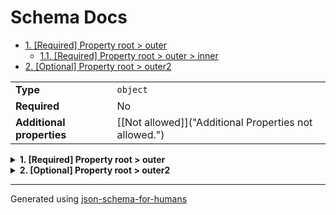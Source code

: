 # Schema Docs

- [1. [Required] Property root > outer](#outer)
  - [1.1. [Required] Property root > outer > inner](#outer_inner)
- [2. [Optional] Property root > outer2](#outer2)

|                           |                                                       |
| ------------------------- | ----------------------------------------------------- |
| **Type**                  | `object`                                              |
| **Required**              | No                                                    |
| **Additional properties** | [[Not allowed]]("Additional Properties not allowed.") |

<details>
<summary>
<strong> <a name="outer"></a>1. [Required] Property root > outer</strong>  

</summary>
<blockquote>

|                           |                                                       |
| ------------------------- | ----------------------------------------------------- |
| **Type**                  | `object`                                              |
| **Required**              | Yes                                                   |
| **Additional properties** | [[Not allowed]]("Additional Properties not allowed.") |
| **Defined in**            | #/definitions/inner schema                            |

**Description:** We should see this

<details>
<summary>
<strong> <a name="outer_inner"></a>1.1. [Required] Property root > outer > inner</strong>  

</summary>
<blockquote>

|              |          |
| ------------ | -------- |
| **Type**     | `string` |
| **Required** | Yes      |

**Description:** inner description

</blockquote>
</details>

</blockquote>
</details>

<details>
<summary>
<strong> <a name="outer2"></a>2. [Optional] Property root > outer2</strong>  

</summary>
<blockquote>

|                           |                                                       |
| ------------------------- | ----------------------------------------------------- |
| **Type**                  | `object`                                              |
| **Required**              | No                                                    |
| **Additional properties** | [[Not allowed]]("Additional Properties not allowed.") |
| **Same definition as**    | [outer](#outer)                                       |

**Description:** We should see this too

</blockquote>
</details>

----------------------------------------------------------------------------------------------------------------------------
Generated using [json-schema-for-humans](https://github.com/coveooss/json-schema-for-humans)